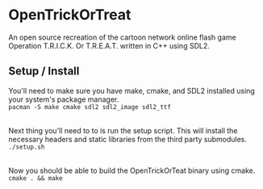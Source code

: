 # OpenTrickOrTreat
An open source recreation of the cartoon network online flash game Operation T.R.I.C.K. Or T.R.E.A.T. written in C++ using SDL2.

## Setup / Install

You'll need to make sure you have make, cmake, and SDL2 installed using your system's package manager.<br/>
`pacman -S make cmake sdl2 sdl2_image sdl2_ttf`


<br/>Next thing you'll need to to is run the setup script. This will install the necessary headers and static libraries from the third party submodules.<br/>
`./setup.sh`

<br/>Now you should be able to build the OpenTrickOrTeat binary using cmake.<br/>
`cmake . && make`

